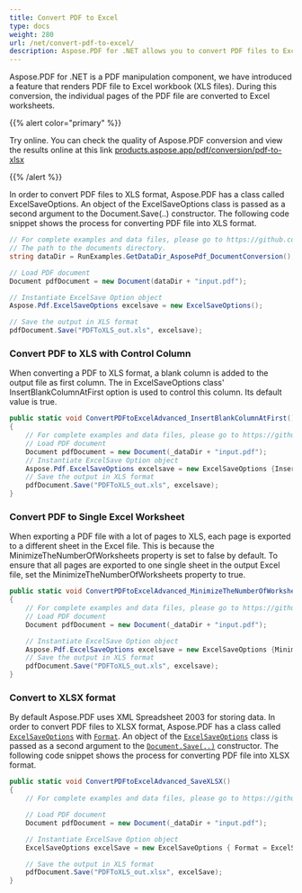 ```yaml
---
title: Convert PDF to Excel 
type: docs
weight: 280
url: /net/convert-pdf-to-excel/
description: Aspose.PDF for .NET allows you to convert PDF files to Excel format. During this conversion, the individual pages of the PDF file are converted to Excel worksheets.
---
```


Aspose.PDF for .NET is a PDF manipulation component, we have introduced a feature that renders PDF file to Excel workbook (XLS files). During this conversion, the individual pages of the PDF file are converted to Excel worksheets.

{{% alert color="primary" %}}

Try online. You can check the quality of Aspose.PDF conversion and view the results online at this link [products.aspose.app/pdf/conversion/pdf-to-xlsx](https://products.aspose.app/pdf/conversion/pdf-to-xlsx) 

{{% /alert %}}

In order to convert PDF files to XLS format, Aspose.PDF has a class called ExcelSaveOptions. An object of the ExcelSaveOptions class is passed as a second argument to the Document.Save(..) constructor. The following code snippet shows the process for converting PDF file into XLS format.

```csharp
// For complete examples and data files, please go to https://github.com/aspose-pdf/Aspose.PDF-for-.NET
// The path to the documents directory.
string dataDir = RunExamples.GetDataDir_AsposePdf_DocumentConversion();

// Load PDF document
Document pdfDocument = new Document(dataDir + "input.pdf");

// Instantiate ExcelSave Option object
Aspose.Pdf.ExcelSaveOptions excelsave = new ExcelSaveOptions();

// Save the output in XLS format
pdfDocument.Save("PDFToXLS_out.xls", excelsave);
```

### Convert PDF to XLS with Control Column

When converting a PDF to XLS format, a blank column is added to the output file as first column. The in ExcelSaveOptions class' InsertBlankColumnAtFirst option is used to control this column. Its default value is true.

```csharp
public static void ConvertPDFtoExcelAdvanced_InsertBlankColumnAtFirst()
{
    // For complete examples and data files, please go to https://github.com/aspose-pdf/Aspose.PDF-for-.NET
    // Load PDF document
    Document pdfDocument = new Document(_dataDir + "input.pdf");
    // Instantiate ExcelSave Option object
    Aspose.Pdf.ExcelSaveOptions excelsave = new ExcelSaveOptions {InsertBlankColumnAtFirst = false};
    // Save the output in XLS format
    pdfDocument.Save("PDFToXLS_out.xls", excelsave);
}
```

### Convert PDF to Single Excel Worksheet

When exporting a PDF file with a lot of pages to XLS, each page is exported to a different sheet in the Excel file. This is because the MinimizeTheNumberOfWorksheets property is set to false by default. To ensure that all pages are exported to one single sheet in the output Excel file, set the MinimizeTheNumberOfWorksheets property to true.

```csharp
public static void ConvertPDFtoExcelAdvanced_MinimizeTheNumberOfWorksheets()
{
    // For complete examples and data files, please go to https://github.com/aspose-pdf/Aspose.PDF-for-.NET
    // Load PDF document
    Document pdfDocument = new Document(_dataDir + "input.pdf");

    // Instantiate ExcelSave Option object
    Aspose.Pdf.ExcelSaveOptions excelsave = new ExcelSaveOptions {MinimizeTheNumberOfWorksheets = true};
    // Save the output in XLS format
    pdfDocument.Save("PDFToXLS_out.xls", excelsave);
}
```

### Convert to XLSX format

By default Aspose.PDF uses  XML Spreadsheet 2003 for storing data. In order to convert PDF files to XLSX format, Aspose.PDF has a class called [`ExcelSaveOptions`](https://apireference.aspose.com/pdf/net/aspose.pdf/excelsaveoptions) with [`Format`](https://apireference.aspose.com/pdf/net/aspose.pdf/excelsaveoptions/properties/format). An object of the [`ExcelSaveOptions`](https://apireference.aspose.com/pdf/net/aspose.pdf/excelsaveoptions) class is passed as a second argument to the [`Document.Save(..)`](https://apireference.aspose.com/pdf/net/aspose.pdf/docsaveoptions/constructors/main) constructor. The following code snippet shows the process for converting PDF file into XLSX format.

```csharp
public static void ConvertPDFtoExcelAdvanced_SaveXLSX()
{
    // For complete examples and data files, please go to https://github.com/aspose-pdf/Aspose.PDF-for-.NET

    // Load PDF document
    Document pdfDocument = new Document(_dataDir + "input.pdf");

    // Instantiate ExcelSave Option object
    ExcelSaveOptions excelSave = new ExcelSaveOptions { Format = ExcelSaveOptions.ExcelFormat.XLSX};

    // Save the output in XLS format
    pdfDocument.Save("PDFToXLS_out.xlsx", excelSave);
}
```

